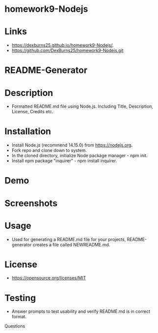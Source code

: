 # homework9-Nodejs


 # Links 
 
 - https://dexburns25.github.io/homework9-Nodejs/.
 - https://github.com/DexBurns25/homework9-Nodejs.git
 

# README-Generator



# Description
- Formatted README.md file using Node.js. Including Title, Description, License, Credits etc.


# Installation
- Install Node.js (recommend 14.15.0) from https://nodejs.org.
- Fork repo and clone down to system.
- In the cloned directory, initialize Node package manager - npm init.
- Install npm package "inquirer" - npm install inquirer.

# Demo

# Screenshots 


# Usage
- Used for generating a README.md file for your projects, README-generator creates a file called NEWREADME.md.

# License
- https://opensource.org/licenses/MIT





# Testing
- Answer prompts to test usability and verify README.md is in correct format.


Questions

